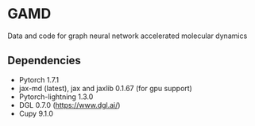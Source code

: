# GAMD
Data and code for graph neural network accelerated molecular dynamics

## Dependencies

- Pytorch 1.7.1
- jax-md (latest), jax and jaxlib 0.1.67 (for gpu support)
- Pytorch-lightning 1.3.0
- DGL 0.7.0 (https://www.dgl.ai/)
- Cupy 9.1.0

